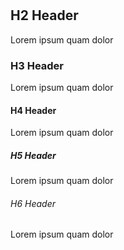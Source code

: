 # 
## H2 Header
Lorem ipsum quam dolor
### H3 Header
Lorem ipsum quam dolor
#### H4 Header
Lorem ipsum quam dolor
##### H5 Header
Lorem ipsum quam dolor
###### H6 Header
Lorem ipsum quam dolor
